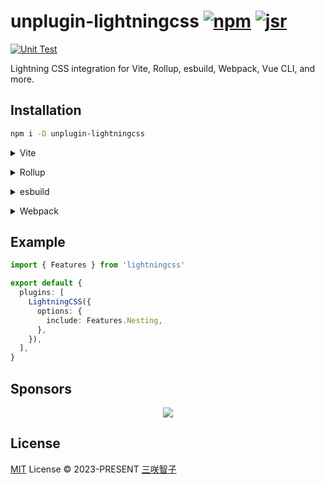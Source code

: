 # unplugin-lightningcss [![npm](https://img.shields.io/npm/v/unplugin-lightningcss.svg)](https://npmjs.com/package/unplugin-lightningcss) [![jsr](https://jsr.io/badges/@unplugin/lightningcss)](https://jsr.io/@unplugin/lightningcss)

[![Unit Test](https://github.com/unplugin/unplugin-lightningcss/actions/workflows/unit-test.yml/badge.svg)](https://github.com/unplugin/unplugin-lightningcss/actions/workflows/unit-test.yml)

Lightning CSS integration for Vite, Rollup, esbuild, Webpack, Vue CLI, and more.

## Installation

```bash
npm i -D unplugin-lightningcss
```

<details>
<summary>Vite</summary><br>

```ts
// vite.config.ts
import LightningCSS from 'unplugin-lightningcss/vite'

export default defineConfig({
  plugins: [LightningCSS()],
})
```

<br></details>

<details>
<summary>Rollup</summary><br>

```ts
// rollup.config.js
import LightningCSS from 'unplugin-lightningcss/rollup'

export default {
  plugins: [LightningCSS()],
}
```

<br></details>

<details>
<summary>esbuild</summary><br>

```ts
// esbuild.config.js
import { build } from 'esbuild'

build({
  plugins: [require('unplugin-lightningcss/esbuild')()],
})
```

<br></details>

<details>
<summary>Webpack</summary><br>

```ts
// webpack.config.js
module.exports = {
  /* ... */
  plugins: [require('unplugin-lightningcss/webpack')()],
}
```

<br></details>

## Example

```ts
import { Features } from 'lightningcss'

export default {
  plugins: [
    LightningCSS({
      options: {
        include: Features.Nesting,
      },
    }),
  ],
}
```

## Sponsors

<p align="center">
  <a href="https://cdn.jsdelivr.net/gh/sxzz/sponsors/sponsors.svg">
    <img src='https://cdn.jsdelivr.net/gh/sxzz/sponsors/sponsors.svg'/>
  </a>
</p>

## License

[MIT](./LICENSE) License © 2023-PRESENT [三咲智子](https://github.com/sxzz)
